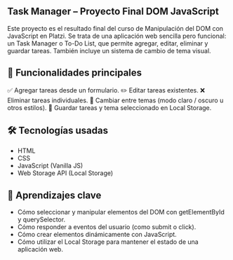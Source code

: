 ## Task Manager – Proyecto Final DOM JavaScript
Este proyecto es el resultado final del curso de Manipulación del DOM con JavaScript en Platzi. Se trata de una aplicación web sencilla pero funcional: un Task Manager o To-Do List, que permite agregar, editar, eliminar y guardar tareas. También incluye un sistema de cambio de tema visual.

## 🚀 Funcionalidades principales
✅ Agregar tareas desde un formulario.
✏️ Editar tareas existentes.
❌ Eliminar tareas individuales.
🌙 Cambiar entre temas (modo claro / oscuro u otros estilos).
💾 Guardar tareas y tema seleccionado en Local Storage.

## 🛠️ Tecnologías usadas
- HTML
- CSS
- JavaScript (Vanilla JS)
- Web Storage API (Local Storage)

## 🧠 Aprendizajes clave
* Cómo seleccionar y manipular elementos del DOM con getElementById y querySelector.
* Cómo responder a eventos del usuario (como submit o click).
* Cómo crear elementos dinámicamente con JavaScript.
* Cómo utilizar el Local Storage para mantener el estado de una aplicación web.
